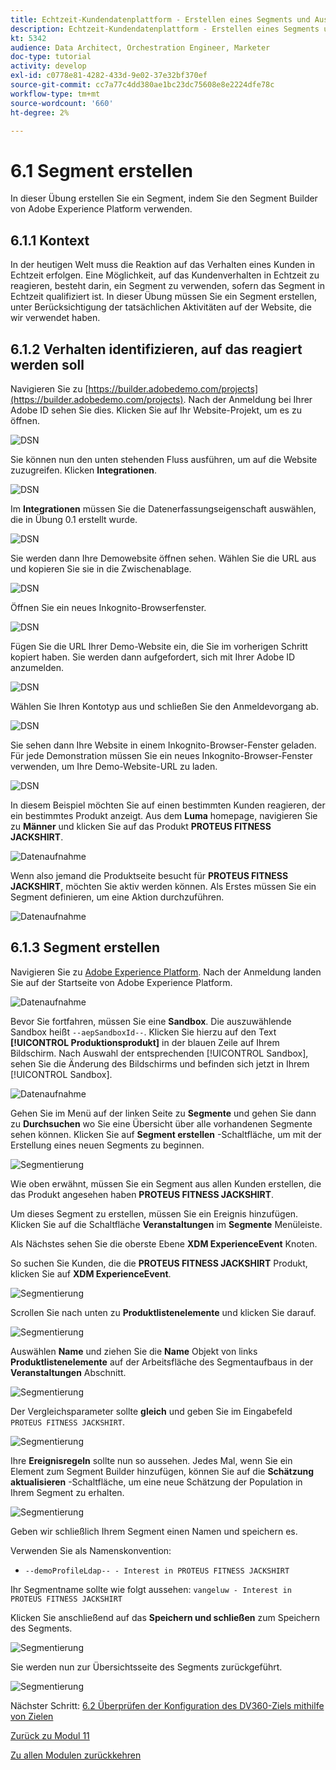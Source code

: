 ```yaml
---
title: Echtzeit-Kundendatenplattform - Erstellen eines Segments und Ausführen von Aktionen - Erstellen eines Segments
description: Echtzeit-Kundendatenplattform - Erstellen eines Segments und Ausführen von Aktionen - Erstellen eines Segments
kt: 5342
audience: Data Architect, Orchestration Engineer, Marketer
doc-type: tutorial
activity: develop
exl-id: c0778e81-4282-433d-9e02-37e32bf370ef
source-git-commit: cc7a77c4dd380ae1bc23dc75608e8e2224dfe78c
workflow-type: tm+mt
source-wordcount: '660'
ht-degree: 2%

---
```


# 6.1 Segment erstellen

In dieser Übung erstellen Sie ein Segment, indem Sie den Segment Builder von Adobe Experience Platform verwenden.

## 6.1.1 Kontext

In der heutigen Welt muss die Reaktion auf das Verhalten eines Kunden in Echtzeit erfolgen. Eine Möglichkeit, auf das Kundenverhalten in Echtzeit zu reagieren, besteht darin, ein Segment zu verwenden, sofern das Segment in Echtzeit qualifiziert ist. In dieser Übung müssen Sie ein Segment erstellen, unter Berücksichtigung der tatsächlichen Aktivitäten auf der Website, die wir verwendet haben.

## 6.1.2 Verhalten identifizieren, auf das reagiert werden soll

Navigieren Sie zu [https://builder.adobedemo.com/projects](https://builder.adobedemo.com/projects). Nach der Anmeldung bei Ihrer Adobe ID sehen Sie dies. Klicken Sie auf Ihr Website-Projekt, um es zu öffnen.

![DSN](../module0/images/web8.png)

Sie können nun den unten stehenden Fluss ausführen, um auf die Website zuzugreifen. Klicken **Integrationen**.

![DSN](../module0/images/web1.png)

Im **Integrationen** müssen Sie die Datenerfassungseigenschaft auswählen, die in Übung 0.1 erstellt wurde.

![DSN](../module0/images/web2.png)

Sie werden dann Ihre Demowebsite öffnen sehen. Wählen Sie die URL aus und kopieren Sie sie in die Zwischenablage.

![DSN](../module0/images/web3.png)

Öffnen Sie ein neues Inkognito-Browserfenster.

![DSN](../module0/images/web4.png)

Fügen Sie die URL Ihrer Demo-Website ein, die Sie im vorherigen Schritt kopiert haben. Sie werden dann aufgefordert, sich mit Ihrer Adobe ID anzumelden.

![DSN](../module0/images/web5.png)

Wählen Sie Ihren Kontotyp aus und schließen Sie den Anmeldevorgang ab.

![DSN](../module0/images/web6.png)

Sie sehen dann Ihre Website in einem Inkognito-Browser-Fenster geladen. Für jede Demonstration müssen Sie ein neues Inkognito-Browser-Fenster verwenden, um Ihre Demo-Website-URL zu laden.

![DSN](../module0/images/web7.png)

In diesem Beispiel möchten Sie auf einen bestimmten Kunden reagieren, der ein bestimmtes Produkt anzeigt.
Aus dem **Luma** homepage, navigieren Sie zu **Männer** und klicken Sie auf das Produkt **PROTEUS FITNESS JACKSHIRT**.

![Datenaufnahme](./images/homenadia.png)

Wenn also jemand die Produktseite besucht für **PROTEUS FITNESS JACKSHIRT**, möchten Sie aktiv werden können. Als Erstes müssen Sie ein Segment definieren, um eine Aktion durchzuführen.

![Datenaufnahme](./images/homenadiapp.png)

## 6.1.3 Segment erstellen

Navigieren Sie zu [Adobe Experience Platform](https://experience.adobe.com/platform). Nach der Anmeldung landen Sie auf der Startseite von Adobe Experience Platform.

![Datenaufnahme](../module2/images/home.png)

Bevor Sie fortfahren, müssen Sie eine **Sandbox**. Die auszuwählende Sandbox heißt ``--aepSandboxId--``. Klicken Sie hierzu auf den Text **[!UICONTROL Produktionsprodukt]** in der blauen Zeile auf Ihrem Bildschirm. Nach Auswahl der entsprechenden [!UICONTROL Sandbox], sehen Sie die Änderung des Bildschirms und befinden sich jetzt in Ihrem [!UICONTROL Sandbox].

![Datenaufnahme](../module2/images/sb1.png)

Gehen Sie im Menü auf der linken Seite zu **Segmente** und gehen Sie dann zu **Durchsuchen** wo Sie eine Übersicht über alle vorhandenen Segmente sehen können. Klicken Sie auf **Segment erstellen** -Schaltfläche, um mit der Erstellung eines neuen Segments zu beginnen.

![Segmentierung](./images/menuseg.png)

Wie oben erwähnt, müssen Sie ein Segment aus allen Kunden erstellen, die das Produkt angesehen haben **PROTEUS FITNESS JACKSHIRT**.

Um dieses Segment zu erstellen, müssen Sie ein Ereignis hinzufügen. Klicken Sie auf die Schaltfläche **Veranstaltungen** im **Segmente** Menüleiste.

Als Nächstes sehen Sie die oberste Ebene **XDM ExperienceEvent** Knoten.

So suchen Sie Kunden, die die **PROTEUS FITNESS JACKSHIRT** Produkt, klicken Sie auf **XDM ExperienceEvent**.

![Segmentierung](./images/findee.png)

Scrollen Sie nach unten zu **Produktlistenelemente** und klicken Sie darauf.

![Segmentierung](./images/see.png)

Auswählen **Name** und ziehen Sie die **Name** Objekt von links **Produktlistenelemente** auf der Arbeitsfläche des Segmentaufbaus in der **Veranstaltungen** Abschnitt.

![Segmentierung](./images/eewebpdtlname1.png)

Der Vergleichsparameter sollte **gleich** und geben Sie im Eingabefeld `PROTEUS FITNESS JACKSHIRT`.

![Segmentierung](./images/pv.png)

Ihre **Ereignisregeln** sollte nun so aussehen. Jedes Mal, wenn Sie ein Element zum Segment Builder hinzufügen, können Sie auf die **Schätzung aktualisieren** -Schaltfläche, um eine neue Schätzung der Population in Ihrem Segment zu erhalten.

![Segmentierung](./images/ldap4.png)

Geben wir schließlich Ihrem Segment einen Namen und speichern es.

Verwenden Sie als Namenskonvention:

- `--demoProfileLdap-- - Interest in PROTEUS FITNESS JACKSHIRT`

Ihr Segmentname sollte wie folgt aussehen:
`vangeluw - Interest in PROTEUS FITNESS JACKSHIRT`

Klicken Sie anschließend auf das **Speichern und schließen** zum Speichern des Segments.

![Segmentierung](./images/segmentname.png)

Sie werden nun zur Übersichtsseite des Segments zurückgeführt.

![Segmentierung](./images/savedsegment.png)

Nächster Schritt: [6.2 Überprüfen der Konfiguration des DV360-Ziels mithilfe von Zielen](./ex2.md)

[Zurück zu Modul 11](./real-time-cdp-build-a-segment-take-action.md)

[Zu allen Modulen zurückkehren](../../overview.md)
